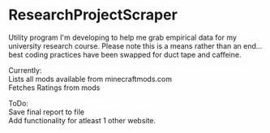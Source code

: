 # ResearchProjectScraper

Utility program I'm developing to help me grab empirical data for my university research course. Please note this is a means rather than an end... best coding practices have been swapped for duct tape and caffeine.

Currently:  
Lists all mods available from minecraftmods.com  
Fetches Ratings from mods  

ToDo:  
Save final report to file  
Add functionality for atleast 1 other website.  

